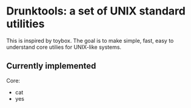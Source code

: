# Drunktools: a set of UNIX standard utilities
This is inspired by toybox. The goal is to make simple, fast, easy to understand core utilies for UNIX-like systems.
## Currently implemented
Core:
 - cat
 - yes
